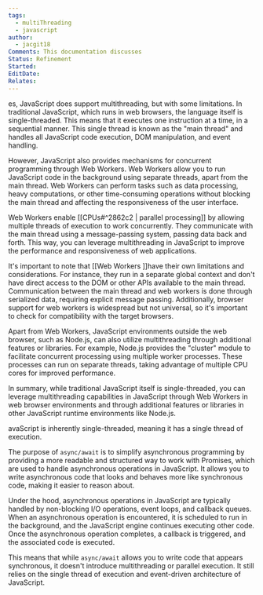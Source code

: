 ```yaml
---
tags:
  - multiThreading
  - javascript
author:
  - jacgit18
Comments: This documentation discusses
Status: Refinement
Started: 
EditDate: 
Relates:
---
```

es, JavaScript does support multithreading, but with some limitations. In traditional JavaScript, which runs in web browsers, the language itself is single-threaded. This means that it executes one instruction at a time, in a sequential manner. This single thread is known as the "main thread" and handles all JavaScript code execution, DOM manipulation, and event handling.

However, JavaScript also provides mechanisms for concurrent programming through Web Workers. Web Workers allow you to run JavaScript code in the background using separate threads, apart from the main thread. Web Workers can perform tasks such as data processing, heavy computations, or other time-consuming operations without blocking the main thread and affecting the responsiveness of the user interface.

Web Workers enable [[CPUs#^2862c2 | parallel processing]]  by allowing multiple threads of execution to work concurrently. They communicate with the main thread using a message-passing system, passing data back and forth. This way, you can leverage multithreading in JavaScript to improve the performance and responsiveness of web applications.

It's important to note that [[Web Workers ]]have their own limitations and considerations. For instance, they run in a separate global context and don't have direct access to the DOM or other APIs available to the main thread. Communication between the main thread and web workers is done through serialized data, requiring explicit message passing. Additionally, browser support for web workers is widespread but not universal, so it's important to check for compatibility with the target browsers.

Apart from Web Workers, JavaScript environments outside the web browser, such as Node.js, can also utilize multithreading through additional features or libraries. For example, Node.js provides the "cluster" module to facilitate concurrent processing using multiple worker processes. These processes can run on separate threads, taking advantage of multiple CPU cores for improved performance.

In summary, while traditional JavaScript itself is single-threaded, you can leverage multithreading capabilities in JavaScript through Web Workers in web browser environments and through additional features or libraries in other JavaScript runtime environments like Node.js.



avaScript is inherently single-threaded, meaning it has a single thread of execution.  
  
The purpose of `async/await` is to simplify asynchronous programming by providing a more readable and structured way to work with Promises, which are used to handle asynchronous operations in JavaScript. It allows you to write asynchronous code that looks and behaves more like synchronous code, making it easier to reason about.  
  
Under the hood, asynchronous operations in JavaScript are typically handled by non-blocking I/O operations, event loops, and callback queues. When an asynchronous operation is encountered, it is scheduled to run in the background, and the JavaScript engine continues executing other code. Once the asynchronous operation completes, a callback is triggered, and the associated code is executed.  
  
This means that while `async/await` allows you to write code that appears synchronous, it doesn't introduce multithreading or parallel execution. It still relies on the single thread of execution and event-driven architecture of JavaScript.